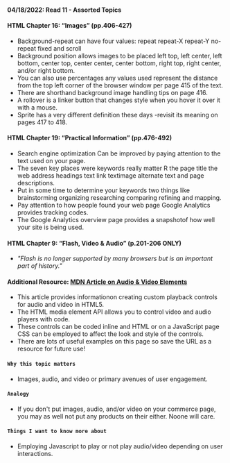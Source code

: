 #### 04/18/2022: Read 11 - Assorted Topics

#### HTML Chapter 16: “Images” (pp.406-427)
* Background-repeat can have four values: repeat repeat-X repeat-Y no-repeat fixed and scroll
* Background position allows images to be placed left top, left center, left bottom, center top, center center, center bottom, right top, right center, and/or right bottom.
* You can also use percentages any values used represent the distance from the top left corner of the browser window per page 415 of the text.
* There are shorthand background image handling tips on page 416.
* A rollover is a linker button that changes style when you hover it over it with a mouse.
* Sprite has a very different definition these days -revisit its meaning on pages 417 to 418.
  
#### HTML Chapter 19: “Practical Information” (pp.476-492)
* Search engine optimization Can be improved by paying attention to the text used on your page.
* The seven key places were keywords really matter R the page title the web address headings text link textimage alternate text and page descriptions.
* Put in some time to determine your keywords two things like brainstorming organizing researching comparing refining and mapping.
* Pay attention to how people found your web page Google Analytics provides tracking codes.
* The Google Analytics overview page provides a snapshotof how well your site is being used.

#### HTML Chapter 9: “Flash, Video & Audio” (p.201-206 ONLY)
  * _"Flash is no longer supported by many browsers but is an important part of history."_
  
    
#### Additional Resource: [MDN Article on Audio & Video Elements](https://developer.mozilla.org/en-US/docs/Learn/JavaScript/Client-side_web_APIs/Video_and_audio_APIs)
* This article provides informationon creating custom playback controls for audio and video in HTML5.
* The HTML media element API allows you to control video and audio players with code.
* These controls can be coded inline and HTML or on a JavaScript page CSS can be employed to affect the look and style of the controls.
* There are lots of useful examples on this page so save the URL as a resource for future use!
    
#### `Why this topic matters`
* Images, audio, and video or primary avenues of user engagement.
    
#### `Analogy `
* If you don't put images, audio, and/or video on your commerce page, you may as well not put any products on their either. Noone will care.
        
#### `Things I want to know more about`
* Employing Javascript to play or not play audio/video depending on user interactions.